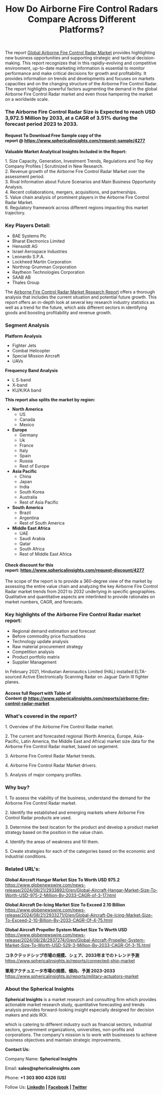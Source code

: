 <h1 style="text-align: center;">How Do Airborne Fire Control Radars Compare Across Different Platforms?</h1>
<p>&nbsp;</p>
<p>The report&nbsp;<a href="https://www.sphericalinsights.com/reports/airborne-fire-control-radar-market" target="_blank" rel="noopener noreferrer">Global Airborne Fire Control Radar Market</a>&nbsp;provides highlighting new business opportunities and supporting strategic and tactical decision-making. This report recognizes that in this rapidly-evolving and competitive environment, up-to-date marketing information is essential to monitor performance and make critical decisions for growth and profitability. It provides information on trends and developments and focuses on markets capacities and on the changing structure of the Airborne Fire Control Radar. The report highlights powerful factors augmenting the demand in the global Airborne Fire Control Radar market and even those hampering the market on a worldwide scale.</p>
<h3>The Airborne Fire Control Radar Size is Expected to reach USD 3,972.5 Million by 2033, at a CAGR of 3.51% during the forecast period 2023 to 2033.</h3>
<h4>Request To Download Free Sample copy of the report&nbsp;@&nbsp;<a href="https://www.sphericalinsights.com/request-sample/4277" target="_blank" rel="noopener noreferrer">https://www.sphericalinsights.com/request-sample/4277</a></h4>
<p><strong>Valuable Market Analytical Insights Included in the Report:</strong></p>
<p>1. Size Capacity, Generation, Investment Trends, Regulations and Top Key Company Profiles | Scrutinized in New Research.<br />2. Revenue growth of the Airborne Fire Control Radar Market over the assessment period.<br />3. Rival Information about Future Scenarios and Main Business Opportunity Analysis.<br />4. Recent collaborations, mergers, acquisitions, and partnerships.<br />5. Value chain analysis of prominent players in the Airborne Fire Control Radar Market.<br />6. Regulatory framework across different regions impacting this market trajectory.</p>
<h3><strong>Key Players Detail:</strong></h3>
<ul>
<li>BAE Systems Plc</li>
<li>Bharat Electronics Limited</li>
<li>Hensoldt AG</li>
<li>Israel Aerospace Industries</li>
<li>Leonardo S.P.A.</li>
<li>Lockheed Martin Corporation</li>
<li>Northrop Grumman Corporation</li>
<li>Raytheon Technologies Corporation</li>
<li>SAAB AB</li>
<li>Thales Group</li>
</ul>
<p>The&nbsp;<a href="https://www.sphericalinsights.com/reports/airborne-fire-control-radar-market" target="_blank" rel="noopener noreferrer">Airborne Fire Control Radar Market Research Report</a>&nbsp;offers a thorough analysis that includes the current situation and potential future growth. This report offers an in-depth look at several key research industry statistics as well as a trend for the future, which aids different sectors in identifying goods and boosting profitability and revenue growth.</p>
<h3><strong>Segment Analysis</strong></h3>
<p><strong>Platform Analysis</strong></p>
<ul>
<li>Fighter Jets</li>
<li>Combat Helicopter</li>
<li>Special Mission Aircraft</li>
<li>UAVs</li>
</ul>
<p><strong>Frequency Band Analysis</strong></p>
<ul>
<li>L S-band</li>
<li>X-band</li>
<li>KU/K/KA band</li>
</ul>
<p><strong>This report also splits the market by region:</strong></p>
<ul>
<li><strong>North America</strong>
<ul>
<li>US</li>
<li>Canada</li>
<li>Mexico</li>
</ul>
</li>
<li><strong>Europe</strong>
<ul>
<li>Germany</li>
<li>Uk</li>
<li>France</li>
<li>Italy</li>
<li>Spain</li>
<li>Russia</li>
<li>Rest of Europe</li>
</ul>
</li>
<li><strong>Asia Pacific</strong>
<ul>
<li>China</li>
<li>Japan</li>
<li>India</li>
<li>South Korea</li>
<li>Australia</li>
<li>Rest of Asia Pacific</li>
</ul>
</li>
<li><strong>South America</strong>
<ul>
<li>Brazil</li>
<li>Argentina</li>
<li>Rest of South America</li>
</ul>
</li>
<li><strong>Middle East Africa</strong>
<ul>
<li>UAE</li>
<li>Saudi Arabia</li>
<li>Qatar</li>
<li>South Africa</li>
<li>Rest of Middle East Africa</li>
</ul>
</li>
</ul>
<h4>Check discount for this report:&nbsp;<a href="https://www.sphericalinsights.com/request-discount/4277" target="_blank" rel="noopener noreferrer">https://www.sphericalinsights.com/request-discount/4277</a></h4>
<p>The scope of the report is to provide a 360-degree view of the market by assessing the entire value chain and analyzing the key Airborne Fire Control Radar market trends from 2021 to 2032 underlying in specific geographies. Qualitative and quantitative aspects are interlinked to provide rationales on market numbers, CAGR, and forecasts.</p>
<h3><strong>Key highlights of the Airborne Fire Control Radar market report:</strong></h3>
<ul>
<li>Regional demand estimation and forecast</li>
<li>Before commodity price fluctuations</li>
<li>Technology update analysis</li>
<li>Raw material procurement strategy</li>
<li>Competition analysis</li>
<li>Product portfolio matrix</li>
<li>Supplier Management</li>
</ul>
<p>In February 2021, Hindustan Aeronautics Limited (HAL) installed ELTA-sourced Active Electronically Scanning Radar on Jaguar Darin III fighter planes.</p>
<h4>Access full Report with Table of Content&nbsp;@&nbsp;<a href="https://www.sphericalinsights.com/reports/airborne-fire-control-radar-market" target="_blank" rel="noopener noreferrer">https://www.sphericalinsights.com/reports/airborne-fire-control-radar-market</a></h4>
<h3><strong>What's covered in the report?</strong></h3>
<p>1. Overview of the Airborne Fire Control Radar market.</p>
<p>2. The current and forecasted regional (North America, Europe, Asia-Pacific, Latin America, the Middle East and Africa) market size data for the Airborne Fire Control Radar market, based on segement.</p>
<p>3. Airborne Fire Control Radar Market trends.</p>
<p>4. Airborne Fire Control Radar Market drivers.</p>
<p>5. Analysis of major company profiles.</p>
<h3><strong>Why buy?</strong></h3>
<p>1. To assess the viability of the business, understand the demand for the Airborne Fire Control Radar market.</p>
<p>2. Identify the established and emerging markets where Airborne Fire Control Radar products are used.</p>
<p>3. Determine the best location for the product and develop a product market strategy based on the position in the value chain.</p>
<p>4. Identify the areas of weakness and fill them.</p>
<p>5. Create strategies for each of the categories based on the economic and industrial conditions.</p>
<h3><strong>Related URL's:</strong></h3>
<p><strong>Global Aircraft Hangar Market Size To Worth USD 975.2</strong><br /><a href="https://www.globenewswire.com/news-release/2024/08/21/2933892/0/en/Global-Aircraft-Hangar-Market-Size-To-Worth-USD-975-2-Million-By-2033-CAGR-of-3-17.html" rel="nofollow">https://www.globenewswire.com/news-release/2024/08/21/2933892/0/en/Global-Aircraft-Hangar-Market-Size-To-Worth-USD-975-2-Million-By-2033-CAGR-of-3-17.html</a>&nbsp;</p>
<p><strong>Global Aircraft De-Icing Market Size To Exceed 2.10 Billion</strong><br /><a href="https://www.globenewswire.com/news-release/2024/08/21/2933271/0/en/Global-Aircraft-De-Icing-Market-Size-To-Exceed-2-10-Billion-By-2033-CAGR-Of-4-75.html" rel="nofollow">https://www.globenewswire.com/news-release/2024/08/21/2933271/0/en/Global-Aircraft-De-Icing-Market-Size-To-Exceed-2-10-Billion-By-2033-CAGR-Of-4-75.html</a>&nbsp;</p>
<p><strong>Global Aircraft Propeller System Market Size To Worth USD</strong><br /><a href="https://www.globenewswire.com/news-release/2024/08/28/2937274/0/en/Global-Aircraft-Propeller-System-Market-Size-To-Worth-USD-529-3-Million-By-2033-CAGR-Of-3-15.html" rel="nofollow">https://www.globenewswire.com/news-release/2024/08/28/2937274/0/en/Global-Aircraft-Propeller-System-Market-Size-To-Worth-USD-529-3-Million-By-2033-CAGR-Of-3-15.html</a>&nbsp;</p>
<p><strong>コネクテッドシップ市場の規模、シェア、2033年までのトレンド予測</strong><br /><a href="https://www.sphericalinsights.jp/reports/connected-ship-market" rel="nofollow">https://www.sphericalinsights.jp/reports/connected-ship-market</a>&nbsp;</p>
<p><strong>軍用アクチュエータ市場の規模、傾向、予測 2023-2033</strong><br /><a href="https://www.sphericalinsights.jp/reports/military-actuators-market" rel="nofollow">https://www.sphericalinsights.jp/reports/military-actuators-market</a>&nbsp;</p>
<h3><strong>About the Spherical Insights</strong></h3>
<p><strong>Spherical Insights</strong>&nbsp;is a market research and consulting firm which provides actionable market research study, quantitative forecasting and trends analysis provides forward-looking insight especially designed for decision makers and aids ROI.</p>
<p>which is catering to different industry such as financial sectors, industrial sectors, government organizations, universities, non-profits and corporations. The company's mission is to work with businesses to achieve business objectives and maintain strategic improvements.</p>
<p><strong>Contact Us:</strong></p>
<p>Company Name:&nbsp;<strong>Spherical Insights</strong></p>
<p>Email:&nbsp;<strong>sales@sphericalinsights.com</strong></p>
<p>Phone:&nbsp;<strong>+1 303 800 4326 (US)</strong></p>
<p>Follow Us:&nbsp;<strong><a href="https://www.linkedin.com/company/spherical-insight/" rel="nofollow"><u>LinkedIn</u></a>&nbsp;|&nbsp;<a href="https://www.facebook.com/sphericalinsights22" rel="nofollow"><u>Facebook</u></a>&nbsp;|&nbsp;<a href="https://twitter.com/SInsights_US" rel="nofollow"><u>Twitter</u></a></strong></p>

